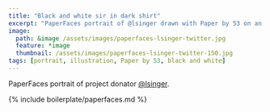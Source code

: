 ```yaml
---
title: "Black and white sir in dark shirt"
excerpt: "PaperFaces portrait of @lsinger drawn with Paper by 53 on an iPad."
image: 
  path: &image /assets/images/paperfaces-lsinger-twitter.jpg 
  feature: *image
  thumbnail: /assets/images/paperfaces-lsinger-twitter-150.jpg
tags: [portrait, illustration, Paper by 53, black and white]
---
```


PaperFaces portrait of project donator [@lsinger](https://twitter.com/lsinger).

{% include boilerplate/paperfaces.md %}
